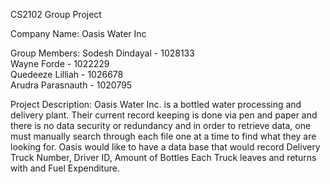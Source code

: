 CS2102 Group Project

Company Name: Oasis Water Inc

Group Members:
Sodesh Dindayal - 1028133  
Wayne Forde - 1022229  
Quedeeze Lilliah - 1026678  
Arudra Parasnauth - 1020795

Project Description: Oasis Water Inc. is a bottled water processing and delivery plant. 
Their current record keeping is done via pen and paper and there is no data security or redundancy and in order to retrieve data, one must manually search through each file one at a time to find what they are looking for. 
Oasis would like to have a data base that would record Delivery Truck Number, Driver ID, Amount of Bottles Each Truck leaves and returns with and Fuel Expenditure.
